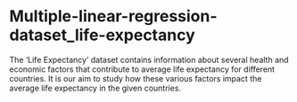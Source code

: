 # Multiple-linear-regression-dataset_life-expectancy
The ‘Life Expectancy’ dataset contains information about several health and economic factors 
that contribute to average life expectancy for different countries. It is our aim to study how these 
various factors impact the average life expectancy in the given countries.

